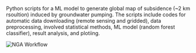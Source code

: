 Python scripts for a ML model to generate global map of subsidence (~2 km rsoultion) induced by groundwater pumping. The scripts include codes for automatic data 
downloading (remote sensing and gridded), data preprocessing, involved statistical methods, ML model (random forest classifier), result analysis, and plotiing.


![NGA Workflow](https://user-images.githubusercontent.com/77580408/195906436-0249ad09-1c7e-4f0c-966d-5b2d5fbd87eb.png)
